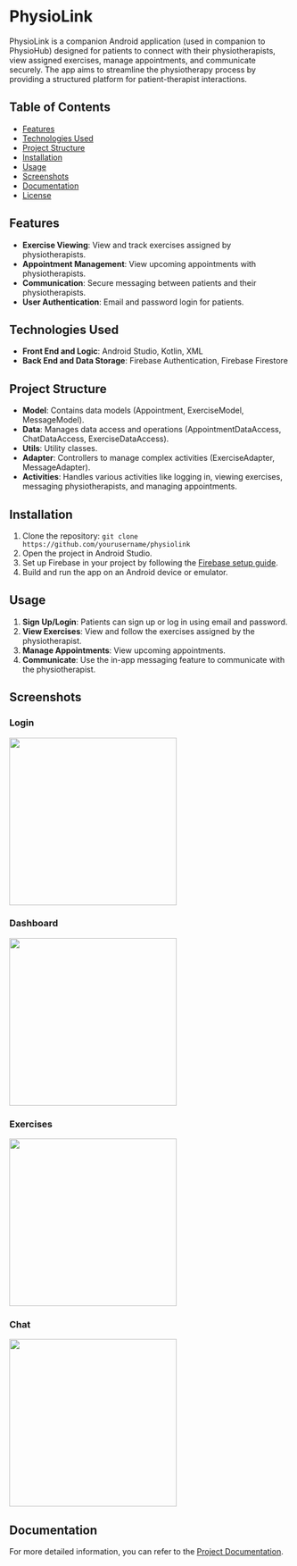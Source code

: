 # PhysioLink

PhysioLink is a companion Android application (used in companion to PhysioHub) designed for patients to connect with their physiotherapists, view assigned exercises, manage appointments, and communicate securely. The app aims to streamline the physiotherapy process by providing a structured platform for patient-therapist interactions.

## Table of Contents
- [Features](#features)
- [Technologies Used](#technologies-used)
- [Project Structure](#project-structure)
- [Installation](#installation)
- [Usage](#usage)
- [Screenshots](#screenshots)
- [Documentation](#documentation)
- [License](#license)

## Features

- **Exercise Viewing**: View and track exercises assigned by physiotherapists.
- **Appointment Management**: View upcoming appointments with physiotherapists.
- **Communication**: Secure messaging between patients and their physiotherapists.
- **User Authentication**: Email and password login for patients.

## Technologies Used

- **Front End and Logic**: Android Studio, Kotlin, XML
- **Back End and Data Storage**: Firebase Authentication, Firebase Firestore

## Project Structure

- **Model**: Contains data models (Appointment, ExerciseModel, MessageModel).
- **Data**: Manages data access and operations (AppointmentDataAccess, ChatDataAccess, ExerciseDataAccess).
- **Utils**: Utility classes.
- **Adapter**: Controllers to manage complex activities (ExerciseAdapter, MessageAdapter).
- **Activities**: Handles various activities like logging in, viewing exercises, messaging physiotherapists, and managing appointments.

## Installation

1. Clone the repository: `git clone https://github.com/yourusername/physiolink`
2. Open the project in Android Studio.
3. Set up Firebase in your project by following the [Firebase setup guide](https://firebase.google.com/docs/android/setup).
4. Build and run the app on an Android device or emulator.

## Usage

1. **Sign Up/Login**: Patients can sign up or log in using email and password.
2. **View Exercises**: View and follow the exercises assigned by the physiotherapist.
3. **Manage Appointments**: View upcoming appointments.
4. **Communicate**: Use the in-app messaging feature to communicate with the physiotherapist.

## Screenshots

### Login
<img src="./images/login.jpg" width="300">

### Dashboard
<img src="./images/dashboard.jpg" width="300">

### Exercises
<img src="./images/exercises.jpg" width="300">

### Chat
<img src="./images/chat.jpg" width="300">

## Documentation

For more detailed information, you can refer to the [Project Documentation](./docs/Documentation.md).


